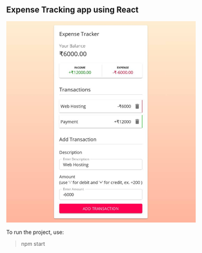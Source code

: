 ## Expense Tracking app using React

![Expense Tracker](expense-tracker-screenshot.jpg)

To run the project, use:

> npm start
